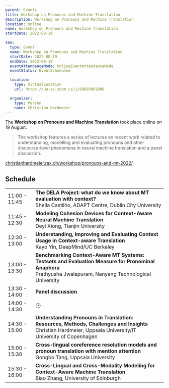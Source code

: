 ```yaml
---
parent: Events
title: Workshop on Pronouns and Machine Translation
description: Workshop on Pronouns and Machine Translation
location: online
name: Workshop on Pronouns and Machine Translation
startDate: 2022-08-19

seo:
  type: Event
  name: Workshop on Pronouns and Machine Translation
  startDate: 2022-08-19
  endDate: 2022-08-19
  eventAttendanceMode: OnlineEventAttendanceMode
  eventStatus: EventScheduled

  location:
    type: VirtualLocation
    url: https://uu-se.zoom.us/j/69603801806

  organizer:
    type: Person
    name: Christian Hardmeier
---
```


The **Workshop on Pronouns and Machine Translation** took place online on 19 August.

> The workshop features a series of lectures on recent work related to understanding, modelling and evaluating pronouns and other discourse-level phenomena in neural machine translation and a panel discussion.

[christianhardmeier.rax.ch/workshop/pronouns-and-mt-2022/](https://christianhardmeier.rax.ch/workshop/pronouns-and-mt-2022/)

## Schedule

|     |     |
| --- | --- |
| 11:00 - 11:45 | **The DELA Project: what do we know about MT evaluation with context?** <br>Sheila Castilho, ADAPT Centre, Dublin City University |
| 11:45 - 12:30 | **Modeling Cohesion Devices for Context-Aware Neural Machine Translation** <br>Deyi Xiong, Tianjin University |
| 12:30 - 13:00 | **Understanding, Improving and Evaluating Context Usage in Context-aware Translation** <br>Kayo Yin, DeepMind/UC Berkeley |
| 13:00 - 13:30 | **Benchmarking Context-Aware MT Systems: Testsets and Evaluation Measure for Pronominal Anaphora** <br>Prathyusha Jwalapuram, Nanyang Technological University |
| 13:30 - 14:00 |	**Panel discussion** |
| 14:00 - 14:30 | 🕑 |
| 14:30 - 15:00 | **Understanding Pronouns in Translation: Resources, Methods, Challenges and Insights** <br>Christian Hardmeier, Uppsala University/IT University of Copenhagen |
| 15:00 - 15:30 | **Cross-lingual coreference resolution models and pronoun translation with mention attention** <br>Gongbo Tang, Uppsala University |
| 15:30 - 16:00 | **Cross-Lingual and Cross-Modality Modeling for Context-Aware Machine Translation** <br>Biao Zhang, University of Edinburgh |

